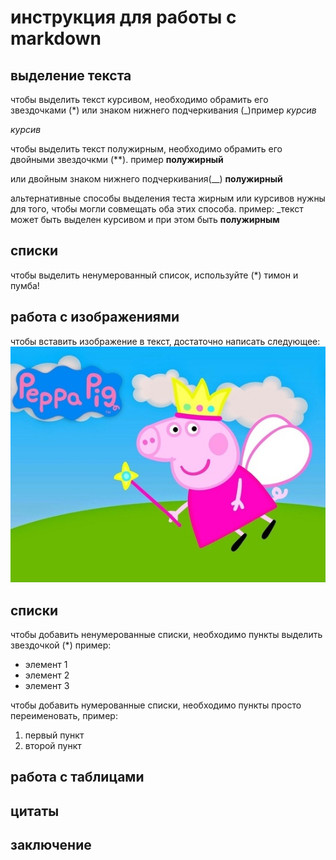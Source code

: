 # инструкция для работы с markdown

## выделение текста
чтобы выделить текст курсивом, необходимо обрамить его звездочками (*) или знаком нижнего подчеркивания (_)пример *курсив*

_курсив_

чтобы выделить текст полужирным, необходимо обрамить его двойными звездочкми (**). пример **полужирный**

или двойным знаком нижнего подчеркивания(__)
__полужирный__

альтернативные способы выделения теста жирным или курсивов нужны для того, чтобы могли совмещать оба этих способа.
пример:  _текст может быть выделен курсивом и при этом быть **полужирным**

## списки

чтобы выделить ненумерованный список, используйте (*)
тимон и пумба!

## работа с изображениями

чтобы вставить изображение в текст, достаточно написать следующее:
![это свинка Пепа!](./%D0%A1%D0%B2%D0%B8%D0%BD%D0%BA%D0%B0%20%D0%9F%D0%B5%D0%BF%D0%B0%20%D1%84%D0%B5%D1%8F.jpg)


## списки

чтобы добавить ненумерованные списки, необходимо пункты выделить звездочкой (*) пример:
* элемент 1
* элемент 2
* элемент 3

чтобы добавить нумерованные списки, необходимо пункты просто переименовать, пример:
1. первый пункт
2. второй пункт

## работа с таблицами

## цитаты

## заключение